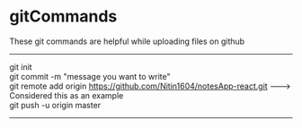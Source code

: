 # gitCommands                                                                                                                                                                       
These git commands are helpful while uploading files on github                                                                           
___________________________________________________________________________________________________________ 
git init  
git commit -m "message you want to write"      
git remote add origin https://github.com/Nitin1604/notesApp-react.git ---> Considered this as an example  
git push -u origin master    
____________________________________________________________________________________________________________
